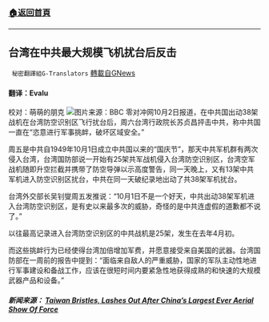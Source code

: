 ###  [:house:返回首頁](https://github.com/ourhimalayas/txt)
---


## 台湾在中共最大规模飞机扰台后反击
` 秘密翻譯組G-Translators` [轉載自GNews](https://gnews.org/zh-hans/1570124/)

#### 翻译：Evalu
校对：萌萌的朋克
![](https://assets.gnews.org/wp-content/uploads/2021/10/2-9.jpg)图片来源：BBC
零对冲网10月2日报道，在中共国出动38架战机在台湾防空识别区飞行扰台后，周六台湾行政院长苏贞昌抨击中共，称中共国一直在“恣意进行军事挑衅，破坏区域安全。”

周五是中共自1949年10月1日成立中共国以来的“国庆节”，那天中共军机群有两次侵入台湾，台湾国防部说一开始有25架共军战机侵入台湾防空识别区，台湾空军战机随即升空拦截并携带了防空导弹以示高度警告，同一天晚上，又有13架中共军机进入防空识别区扰台，中共在同一天破纪录地出动了共38架军机扰台。

台湾外交部长吴钊燮周五发推说：“10月1日不是一个好天，中共出动38架军机进入台湾防空识别区，是有史以来最多次的威胁，奇怪的是中共连虚假的道歉都不说了。”

以往最高记录进入台湾防空识别区的中共战机是25架，发生在去年4月初。

而这些挑衅行为已经使得台湾加倍增加军费，并愿意接受来自美国的武器。台湾国防部在一周前的报告中提到：“面临来自敌人的严重威胁，国家的军队主动性地进行军事建设和备战工作，应该在很短时间内要紧急性地获得成熟的和快速的大规模武器产品和设备。”

##### 新闻来源： [Taiwan Bristles, Lashes Out After China’s Largest Ever Aerial Show Of Force](https://www.zerohedge.com/geopolitical/taiwan-bristles-lashes-out-after-chinas-record-aerial-show-force)
